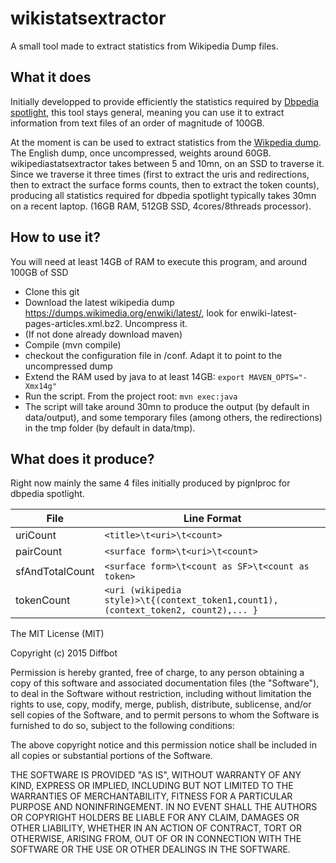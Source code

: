 # wikistatsextractor
A small tool made to extract statistics from Wikipedia Dump files.

## What it does

Initially developped to provide efficiently the statistics required by [Dbpedia spotlight](https://github.com/dbpedia-spotlight/dbpedia-spotlight/wiki), this tool stays general, meaning you can use it to extract information from text files of an order of magnitude of 100GB.

At the moment is can be used to extract statistics from the [Wikpedia dump](https://dumps.wikimedia.org/enwiki/latest/). The English dump, once uncompressed, weights around 60GB. wikipediastatsextractor takes between 5 and 10mn, on an SSD to traverse it. Since we traverse it three times (first to extract the uris and redirections, then to extract the surface forms counts, then to extract the token counts), producing all statistics required for dbpedia spotlight typically takes 30mn on a recent laptop. (16GB RAM, 512GB SSD, 4cores/8threads processor). 

## How to use it?

You will need at least 14GB of RAM to execute this program, and around 100GB of SSD
- Clone this git
- Download the latest wikipedia dump https://dumps.wikimedia.org/enwiki/latest/, look for enwiki-latest-pages-articles.xml.bz2. Uncompress it.
- (If not done already download maven)
- Compile (mvn compile)
- checkout the configuration file in /conf. Adapt it to point to the uncompressed dump
- Extend the RAM used by java to at least 14GB: ```export MAVEN_OPTS="-Xmx14g"```
- Run the script. From the project root: ```mvn exec:java```
- The script will take around 30mn to produce the output (by default in data/output), and some temporary files (among others, the redirections) in the tmp folder (by default in data/tmp).


## What does it produce?
Right now mainly the same 4 files initially produced by pignlproc for dbpedia spotlight.

File  | Line Format
------------- | -------------
uriCount  | ```<title>\t<uri>\t<count>```
pairCount  | ```<surface form>\t<uri>\t<count>```
sfAndTotalCount  | ```<surface form>\t<count as SF>\t<count as token>```
tokenCount  | ```<uri (wikipedia style)>\t{(context_token1,count1),(context_token2, count2),... }```




The MIT License (MIT)

Copyright (c) 2015 Diffbot

Permission is hereby granted, free of charge, to any person obtaining a copy
of this software and associated documentation files (the "Software"), to deal
in the Software without restriction, including without limitation the rights
to use, copy, modify, merge, publish, distribute, sublicense, and/or sell
copies of the Software, and to permit persons to whom the Software is
furnished to do so, subject to the following conditions:

The above copyright notice and this permission notice shall be included in all
copies or substantial portions of the Software.

THE SOFTWARE IS PROVIDED "AS IS", WITHOUT WARRANTY OF ANY KIND, EXPRESS OR
IMPLIED, INCLUDING BUT NOT LIMITED TO THE WARRANTIES OF MERCHANTABILITY,
FITNESS FOR A PARTICULAR PURPOSE AND NONINFRINGEMENT. IN NO EVENT SHALL THE
AUTHORS OR COPYRIGHT HOLDERS BE LIABLE FOR ANY CLAIM, DAMAGES OR OTHER
LIABILITY, WHETHER IN AN ACTION OF CONTRACT, TORT OR OTHERWISE, ARISING FROM,
OUT OF OR IN CONNECTION WITH THE SOFTWARE OR THE USE OR OTHER DEALINGS IN THE
SOFTWARE.
